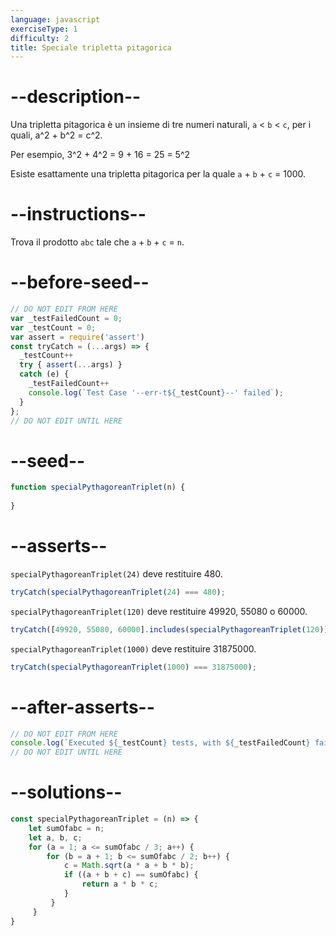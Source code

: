 ```yaml
---
language: javascript
exerciseType: 1
difficulty: 2
title: Speciale tripletta pitagorica
---
```


# --description--

Una tripletta pitagorica è un insieme di tre numeri naturali, `a` < `b` < `c`, per i quali, <latex>a^2 + b^2 = c^2</latex>.

Per esempio, <latex>3^2 + 4^2 = 9 + 16 = 25 = 5^2</latex>

Esiste esattamente una tripletta pitagorica per la quale `a` + `b` + `c` = 1000.

# --instructions--

Trova il prodotto `abc` tale che `a` + `b` + `c` = `n`.

# --before-seed--

```javascript
// DO NOT EDIT FROM HERE
var _testFailedCount = 0;
var _testCount = 0;
var assert = require('assert')
const tryCatch = (...args) => {
  _testCount++
  try { assert(...args) }
  catch (e) {
    _testFailedCount++
    console.log(`Test Case '--err-t${_testCount}--' failed`);
  }
};
// DO NOT EDIT UNTIL HERE
```

# --seed--

```javascript
function specialPythagoreanTriplet(n) {
  
}
```

# --asserts--

`specialPythagoreanTriplet(24)` deve restituire 480.

```javascript
tryCatch(specialPythagoreanTriplet(24) === 480);
```

`specialPythagoreanTriplet(120)` deve restituire 49920, 55080 o 60000.

```javascript
tryCatch([49920, 55080, 60000].includes(specialPythagoreanTriplet(120)));
```

`specialPythagoreanTriplet(1000)` deve restituire 31875000.

```javascript
tryCatch(specialPythagoreanTriplet(1000) === 31875000);
```

# --after-asserts--

```javascript
// DO NOT EDIT FROM HERE 
console.log(`Executed ${_testCount} tests, with ${_testFailedCount} failures`);
// DO NOT EDIT UNTIL HERE
```

# --solutions--

```javascript
const specialPythagoreanTriplet = (n) => {
    let sumOfabc = n;
    let a, b, c;
    for (a = 1; a <= sumOfabc / 3; a++) {
        for (b = a + 1; b <= sumOfabc / 2; b++) {
            c = Math.sqrt(a * a + b * b);
            if ((a + b + c) == sumOfabc) {
                return a * b * c;
            }
         }
     }
}
```
